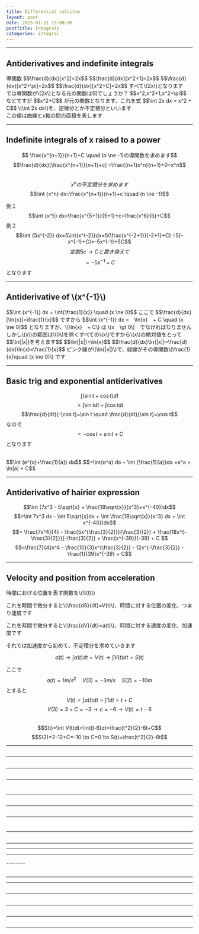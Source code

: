 ```yaml
---
title: Differential calculus
layout: post
date: 2015-01-31 23:00:00
postTitle: Integrals
categories: integral
---
```


-------

## Antiderivatives and indefinite integrals
<div class="row">
  <div class="col-sm-6">
    導関数
    $$\frac{d}{dx}[x^2]=2x$$
    $$\frac{d}{dx}[x^2+1]=2x$$
    $$\frac{d}{dx}[x^2+\pi]=2x$$
    $$\frac{d}{dx}[x^2+C]=2x$$
    すべて\(2x\)となります
  </div>
  <div class="col-sm-6">
    では導関数が\(2x\)となる元の関数は何でしょうか？
    $$x^2,x^2+1,x^2+\pi$$
    などですが
    $$x^2+C$$
    が元の関数となります、これを式
    $$\int 2x dx = x^2 + C$$
    \(\int 2x dx\)を、逆微分とか不定積分といいます
    <br>
    この値は曲線とx軸の間の面積を表します
  </div>
</div>

----------------

## Indefinite integrals of x raised to a power

$$ \frac{x^{n+1}}{n+1}+C \quad (n \ne -1)の導関数を求めます$$
$$\frac{d}{dx}[\frac{x^{n+1}}{n+1}+c]
=\frac{(n+1)x^n}{n+1}+0=x^n$$
<br>
$$x^nの不定積分を求めます$$
$$\int {x^n} dx=\frac{x^{n+1}}{n+1}+c \quad (n \ne -1)$$

例１
$$\int {x^5} dx=\frac{x^{5+1}}{5+1}+c=\frac{x^6}{6}+C$$
例２
$$\int {5x^{-2}} dx=5\int{x^{-2}}dx=5(\frac{x^{-2+1}}{-2+1}+C)
=5(-x^{-1}+C)=-5x^{-1}+5C$$
$$定数5c \to Cと置き換えて$$
$$=-5x^{-1}+C$$
となります

--------------

## Antiderivative of \\(x^{-1}\\)

<div class="row">
  <div class="col-sm-6">
    $$\int {x^{-1}} dx = \int{\frac{1}{x}} \quad (x \ne 0)$$
    ここで
    $$\frac{d}{dx}[\ln{x}]=\frac{1}{x}$$
    ですから
    $$\int {x^{-1}} dx =　\ln{x}　+ C \quad (x \ne 0)$$
    となりますが、\(\ln{x}　+ C\) は \(x　\gt 0\)　でなければなりません 
    <br>
    しかし\(x\)の範囲は\(0\)を除くすべての\(x\)ですから\(x\)の絶対値をとって
    $$\ln{|x|}を考えます$$
    $$\ln{|x|}=\ln{x}$$
    $$\frac{d}{dx}\ln{|x|}=\frac{d}{dx}\ln{x}=\frac{1}{x}$$
    ピンク線が\(\ln{|x|}\)で、緑線がその導関数\(\frac{1}{x}\quad (x \ne 0)\) です
  </div>
  <div class="col-sm-6">
    <div id="svg01"></div>
  </div>
</div>

---------------

## Basic trig and exponential antiderivatives

$$\int(\sin t + \cos t) dt$$
$$=\int {\sin t} dt + \int {\cos t} dt$$
$$\frac{d}{dt}{-\cos t}=\sin t \quad \frac{d}{dt}{\sin t}=\cos t$$ 
なので
$$=-\cos t + \sin t + C$$
となります

<br>
$$\int (e^{a}+\frac{1}{a}) da$$
$$=\int{e^a} da + \int {\frac{1}{a}}da
=e^a + \ln|a| + C$$

------------

## Antiderivative of hairier expression

$$\int (7x^3 - 5\sqrt{x} + \frac{18\sqrt{x}}{x^3}+x^{-40})dx$$
$$=\int 7x^3 dx - \int 5\sqrt{x}dx + \int \frac{18\sqrt{x}}{x^3} dx + \int x^{-40})dx$$
$$= \frac{7x^4}{4} 
    - \frac{5x^{\frac{3}{2}}}{\frac{3}{2}}
    + \frac{18x^{-\frac{3}{2}}}{-\frac{3}{2}}
    + \frac{x^{-39}}{-39}
    + C
$$
$$=\frac{7}{4}x^4 - \frac{10}{3}x^{\frac{3}{2}} - 12x^{-\frac{3}{2}} - \frac{1}{39}x^{-39} + C$$

-------------

## Velocity and position from acceleration

時間における位置を表す関数を\\(S(t)\\)

これを時間で微分すると\\(\frac{dS}{dt}=V(t)\\)、時間に対する位置の変化、つまり速度です

これを時間で微分すると\\(\frac{dV}{dt}=a(t)\\)、時間に対する速度の変化、加速度です

それでは加速度から初めて、不定積分を求めていきます

$$a(t) \to \int a(t) dt = V(t) \to \int V(t)dt = S(t)$$

ここで
$$a(t)=1m/s^2 \quad V(3)=-3m/s \quad S(2)=-10m$$
とすると
$$V(t)=\int a(t)dt=\int 1dt =t+C$$
$$V(3)=3+C=-3 \to c = -6 \to V(t)=t-6$$
<br>
$$S(t)=\int V(t)dt=\int(t-6)dt=\frac{t^2}{2}-6t+C$$
$$S(2)=2-12+C=-10 \to C=0 \to S(t)=\frac{t^2}{2}-6t$$   





<div class="row">
  <div class="col-sm-6">
    <div id="svg02"></div>
  </div>
  <div class="col-sm-6">
  </div>
</div>

--------

## 

--------

## 

<div class="row">
  <div class="col-sm-6">
    <div id="svg03"></div>
  </div>
  <div class="col-sm-6">
  </div>
</div>

<div class="row">
  <div class="col-sm-6">
    <div id="svg04"></div>
  </div>
  <div class="col-sm-6">
  </div>
</div>

<div class="row">
  <div class="col-sm-6">
    <div id="svg05"></div>
  </div>
  <div class="col-sm-6">
  </div>
</div>

--------

## 

<div class="row">
  <div class="col-sm-6">
    <div id="svg06"></div>
  </div>
  <div class="col-sm-6">
  </div>
</div>

--------

# 

--------

## 

<div class="row">
  <div class="col-sm-6">
    <div id="svg07"></div>
  </div>
  <div class="col-sm-6">
  </div>
</div>

--------

## 


--------

# 

--------

## 

<div class="row">
  <div class="col-sm-6">
    <div id="svg08"></div>
  </div>
  <div class="col-sm-6">
  </div>
</div>
<div class="row">
  <div class="col-sm-6">
    <hr>
    <div id="svg09"></div>
  </div>
  <div class="col-sm-6">
  </div>
</div>
<div class="row">
  <div class="col-sm-6">
    <hr>
    <div id="svg10"></div>
  </div>
  <div class="col-sm-6">
  </div>
</div>
<div class="row">
  <div class="col-sm-6">
    <hr>
    <div id="svg11"></div>
  </div>
  <div class="col-sm-6">
  </div>
</div>
<div class="row">
  <div class="col-sm-6">
    <div id="svg12"></div>
  </div>
  <div class="col-sm-6">
  </div>
</div>
<div class="row">
  <div class="col-sm-6">
    <div id="svg13"></div>
  </div>
  <div class="col-sm-6">
  </div>
</div>
--------

## 

<div class="row">
  <div class="col-sm-3">
  </div>
  <div class="col-sm-3">
  </div>
  <div class="col-sm-6">
  </div>
</div>

------

<div class="row">
  <div class="col-sm-3">
  </div>
  <div class="col-sm-3">
  </div>
  <div class="col-sm-6">
  </div>
</div>
<div class="row">
  <div class="col-sm-6">
    <div id="svg14"></div>
  </div>
  <div class="col-sm-6">
  </div>
</div>

---------

## 

<div class="row">
  <div class="col-sm-6">
    <div id="svg15"></div>
  </div>
  <div class="col-sm-6">
  </div>
</div>

--------

## 

<div class="row">
  <div class="col-sm-6">
    <div id="svg16"></div>
  </div>
  <div class="col-sm-6">
  </div>
</div>

--------

## 

<div class="row">
  <div class="col-sm-6">
    <div id="svg17"></div>
  </div>
  <div class="col-sm-6">
  </div>
</div>

--------

## 

<div class="row">
  <div class="col-sm-6">
    <div id="svg18"></div>
  </div>
  <div class="col-sm-6">
  </div>
</div>

--------

<script type="text/javascript" src="http://cdn.mathjax.org/mathjax/latest/MathJax.js?config=TeX-AMS-MML_SVG"></script>
<script src="http://d3js.org/d3.v3.min.js" charset="utf-8"></script>
<script src="{{site.url}}/js/d3draws.js" charset="utf-8"></script>

<script>


/**  */
  var svg01 = d3.select("#svg01")
                .append("svg")
                .attr("height",500)
                .attr("width",500)
                .style("background","#000");

  var xScale01 = d3.scale.linear()
                       .domain([-5,5])
                       .range([50,450]);
  
  var yScale01 = d3.scale.linear()
                       .domain([5,-5])
                       .range([50,450]);       

  // 軸
  // 軸
  axesData01 = {
    "xAxis":true,
    "yAxis":true,
    "xTickValues":[],
    "yTickValues":[],
    "xTickPadding":5,
    "yTickPadding":2,
    "xOrient":["bottom"],
    "yOrient":["left"],
    "stroke":"#ff0",
    "strokeWidth":1,
    "fillColor":"none",
    "xScale":xScale01,
    "yScale":yScale01
  };
  drawAxes(svg01,axesData01);

  var pathData011=[];
  var pathData012=[];
  var pathData013=[];
  var pathData014=[];
  
  // ln x :x>0
  for (var i = 0.005; i <= 5; i=i+0.01) {
    pathData011.push(new Point(i,Math.log(i)));
  };
  // ln x :x<0
  for (var i = -0.005; i >= -5; i=i-0.01) {
    pathData012.push(new Point(i,Math.log(Math.abs(i))));
  };
  // 1/x :x>0
  for (var i = 0.005; i <= 5; i=i+0.01) {
    pathData013.push(new Point(i,1/i));
  };
  // 1/x :x<0
  for (var i = -0.005; i >= -5; i=i-0.01) {
    pathData014.push(new Point(i,1/i));
  };
  
  drawPath(svg01,pathData011,{"stroke":"#f0f"},xScale01,yScale01);
  drawPath(svg01,pathData012,{"stroke":"#f0f"},xScale01,yScale01);
  drawPath(svg01,pathData013,{"stroke":"#0f0"},xScale01,yScale01);
  drawPath(svg01,pathData014,{"stroke":"#0f0"},xScale01,yScale01);

  // text   
  foData01 = [
    {"x":1.0,
    "y":5,
    "text":"$$\\frac{1}{x} \\quad (x \\gt 0)$$",
    "fontSize":18},
    {"x":-3,
    "y":-3,
    "text":"$$\\frac{1}{x} \\quad (x \\lt 0)$$",
    "fontSize":18},
    {"x":2.0,
    "y":3,
    "text":"$$\\ln{x} \\quad (x \\gt 0)$$",
    "fontSize":18},
    {"x":-4,
    "y":3,
    "text":"$$\\ln{x} \\quad (x \\lt 0)$$",
    "fontSize":18},
  ];
 
  drawMathjax(svg01,foData01,xScale01,yScale01);
 

</script>
